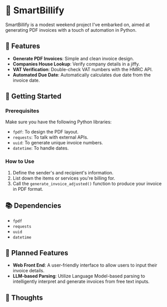 # 🧾 SmartBillify

SmartBillify is a modest weekend project I've embarked on, aimed at generating PDF invoices with a touch of automation in Python.

## 🌟 Features

- **Generate PDF Invoices**: Simple and clean invoice design.
- **Companies House Lookup**: Verify company details in a jiffy.
- **VAT Verification**: Double-check VAT numbers with the HMRC API.
- **Automated Due Date**: Automatically calculates due date from the invoice date.

## 🚀 Getting Started

### Prerequisites

Make sure you have the following Python libraries:

- `fpdf`: To design the PDF layout.
- `requests`: To talk with external APIs.
- `uuid`: To generate unique invoice numbers.
- `datetime`: To handle dates.

### How to Use

1. Define the sender's and recipient's information.
2. List down the items or services you're billing for.
3. Call the `generate_invoice_adjusted()` function to produce your invoice in PDF format.

## 📚 Dependencies

- `fpdf`
- `requests`
- `uuid`
- `datetime`

## 📌 Planned Features

- **Web Front End**: A user-friendly interface to allow users to input their invoice details.
- **LLM-based Parsing**: Utilize Language Model-based parsing to intelligently interpret and generate invoices from free text inputs.

## 🤔 Thoughts
